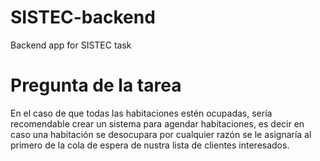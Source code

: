 # SISTEC-backend
 Backend app for SISTEC task

 # Pregunta de la tarea
 En el caso de que todas las habitaciones estén ocupadas, sería recomendable crear un sistema para agendar habitaciones, es decir en caso una habitación se desocupara por cualquier razón se le asignaría al primero de la cola de espera de nustra lista de clientes interesados.